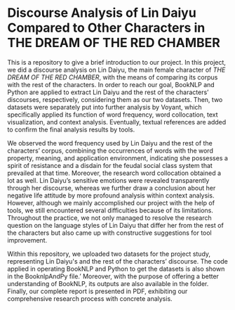 # Discourse Analysis of Lin Daiyu Compared to Other Characters in THE DREAM OF THE RED CHAMBER #
This is a repository to give a brief introduction to our project. In this project, we did a discourse analysis on Lin Daiyu, the main female character of _THE DREAM OF THE RED CHAMBER_, with the means of comparing its corpus with the rest of the characters. In order to reach our goal, BookNLP and Python are applied to extract Lin Daiyu and the rest of the characters’ discourses, respectively, considering them as our two datasets.
Then, two datasets were separately put into further analysis by Voyant, which specifically applied its function of word frequency, word collocation, text visualization, and context analysis. Eventually, textual references are added to confirm the final analysis results by tools.
 
We observed the word frequency used by Lin Daiyu and the rest of the characters’ corpus, combining the occurrences of words with the word property, meaning, and application environment, indicating she possesses a spirit of resistance and a disdain for the feudal social class system that prevailed at that time. Moreover, the research word collocation obtained a lot as well. Lin Daiyu’s sensitive emotions were revealed transparently through her discourse, whereas we further draw a conclusion about her negative life attitude by more profound analysis within context analysis. However, although we mainly accomplished our project with the help of tools, we still encountered several difficulties because of its limitations. Throughout the practice, we not only managed to resolve the research question on the language styles of Lin Daiyu that differ her from the rest of the characters but also came up with constructive suggestions for tool improvement.

Within this repository, we uploaded two datasets for the project study, representing Lin Daiyu's and the rest of the characters’ discourse. The code applied in operating BookNLP and Python to get the datasets is also shown in the BooknlpAndPy file.’ Moreover, with the purpose of offering a better understanding of BookNLP, its outputs are also available in the folder. Finally, our complete report is presented in PDF, exhibiting our comprehensive research process with concrete analysis. 

